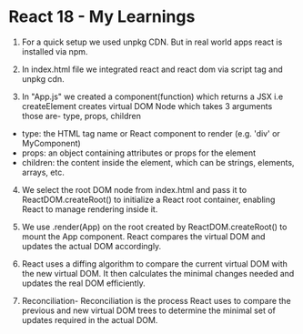 # React 18 - My Learnings
1. For a quick setup we used unpkg CDN. But in real world apps react is installed via npm.

2. In index.html file we integrated react and react dom via script tag and unpkg cdn.

3. In "App.js" we created a component(function) which returns a JSX i.e createElement creates virtual DOM Node which takes 3 arguments those are- type, props, children   
- type: the HTML tag name or React component to render (e.g. 'div' or MyComponent)
- props: an object containing attributes or props for the element
- children: the content inside the element, which can be strings, elements, arrays, etc.

4. We select the root DOM node from index.html and pass it to ReactDOM.createRoot() to initialize a React root container, enabling React to manage rendering inside it.

5. We use .render(App) on the root created by ReactDOM.createRoot() to mount the App component. React compares the virtual DOM and updates the actual DOM accordingly.

6. React uses a diffing algorithm to compare the current virtual DOM with the new virtual DOM. It then calculates the minimal changes needed and updates the real DOM efficiently.

7. Reconciliation- Reconciliation is the process React uses to compare the previous and new virtual DOM trees to determine the minimal set of updates required in the actual DOM.